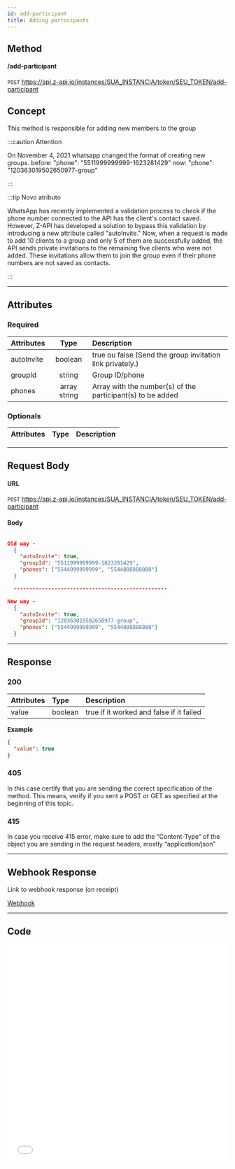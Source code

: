 ```yaml
---
id: add-participant
title: Adding partocipants
---
```


## Method

#### /add-participant

`POST` https://api.z-api.io/instances/SUA_INSTANCIA/token/SEU_TOKEN/add-participant

## Concept

This method is responsible for adding new members to the group 

:::caution Attention

On November 4, 2021 whatsapp changed the format of creating new groups. before: "phone": "5511999999999-1623281429" now: "phone": "120363019502650977-group"

:::

:::tip Novo atributo

WhatsApp has recently implemented a validation process to check if the phone number connected to the API has the client's contact saved. However, Z-API has developed a solution to bypass this validation by introducing a new attribute called "autoInvite." Now, when a request is made to add 10 clients to a group and only 5 of them are successfully added, the API sends private invitations to the remaining five clients who were not added. These invitations allow them to join the group even if their phone numbers are not saved as contacts.

:::

---

## Attributes

### Required

| Attributes| Type|  Description |
| :-- | :-: | :-- |
| autoInvite|   boolean    | true ou false (Send the group invitation link privately.)  |  
| groupId   |   string     | Group ID/phone |
| phones    | array string | Array with the number(s) of the participant(s) to be added |

### Optionals

| Attributes| Type | Description|
| :-------- | :--: | :-------- |

---

## Request Body

#### URL

`POST` https://api.z-api.io/instances/SUA_INSTANCIA/token/SEU_TOKEN/add-participant

#### Body

```json

Old way -
  {
    "autoInvite": true,
    "groupId": "5511999999999-1623281429",
    "phones": ["5544999999999", "5544888888888"]
  }

  -------------------------------------------------

New way -
  {
    "autoInvite": true,
    "groupId": "120363019502650977-group",
    "phones": ["5544999999999", "5544888888888"]
  }

```

---

## Response

### 200

| Attributes| Type    | Description                                         |
| :-------- | :------ | :-------------------------------------------------- |
| value     | boolean | true if it worked and false if it failed            |

**Example**

```json
{
  "value": true
}
```

### 405

In this case certify that you are sending the correct specification of the method. This means, verify if you sent a POST or GET as specified at the beginning of this topic.

### 415

In case you receive 415 error, make sure to add the “Content-Type” of the object you are sending in the request headers, mostly “application/json”

---

## Webhook Response

Link to webhook response (on receipt)

[Webhook](../webhooks/on-message-received#response)

---

## Code

<iframe src="//api.apiembed.com/?source=https://raw.githubusercontent.com/Z-API/z-api-docs/main/json-examples/add-participant.json&targets=all" frameborder="0" scrolling="no" width="100%" height="500px" seamless></iframe>
